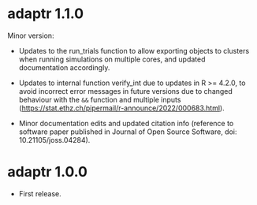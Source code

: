 # adaptr 1.1.0

Minor version:

* Updates to the run_trials function to allow exporting objects to clusters when
running simulations on multiple cores, and updated documentation accordingly.

* Updates to internal function verify_int due to updates in R >= 4.2.0, to
avoid incorrect error messages in future versions due to changed behaviour with
the `&&` function and multiple inputs
(https://stat.ethz.ch/pipermail/r-announce/2022/000683.html).

* Minor documentation edits and updated citation info (reference to software
paper published in Journal of Open Source Software, doi: 10.21105/joss.04284).

# adaptr 1.0.0

* First release.
